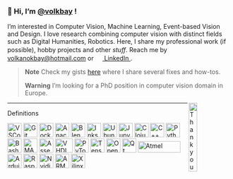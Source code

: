 ### 👋 Hi, I’m [@volkbay](https://github.com/volkbay) !
I’m interested in Computer Vision, Machine Learning, Event-based Vision and Design. I love research combining computer vision with distinct fields such as Digital Humanities, Robotics. Here, I share my professional work (if possible), hobby projects and other _stuff_. Reach me by [<img height="16" width="16" src="https://cdn.simpleicons.org/microsoftoutlook/##0078D4" /> volkanokbay@hotmail.com](mailto:volkanokbay@hotmail.com) or [<img height="16" width="16" src="https://cdn.simpleicons.org/linkedin/#0A66C2" /> LinkedIn ](https://www.linkedin.com/in/volkbay/).
>**Note** Check my gists [here](https://gist.github.com/volkbay) where I share several fixes and how-tos.
>
>**Warning** I’m looking for a PhD position in computer vision domain in Europe.
>
><a href="https://www.buymeacoffee.com/volkbay"><img align="right" title="Thank you for your support!" width="20%" src="https://user-images.githubusercontent.com/97564250/236645446-64c0d612-29b7-4ce8-97ba-2e8be3161f80.png"><a/>
---
<img align='middle' title="Definitions" height="17" width="300" src="https://user-images.githubusercontent.com/97564250/232615286-d562c686-2dd8-4239-b7ea-7c7ede268a44.png" />
<p>
  <img title="VSCode" height="32" width="32" src="https://cdn.simpleicons.org/visualstudiocode/maroon" />
  <img title="Git" height="32" width="32" src="https://cdn.simpleicons.org/git/maroon" />
  <img title="Docker" height="32" width="32" src="https://cdn.simpleicons.org/docker/maroon" />
  <img title="Anaconda" height="32" width="32" src="https://cdn.simpleicons.org/anaconda/maroon" />
  <img title="Blender" height="32" width="32" src="https://cdn.simpleicons.org/blender/maroon" />
  <img title="Inkscape" height="32" width="32" src="https://cdn.simpleicons.org/inkscape/maroon" />
  <img title="Ubuntu" height="32" width="32" src="https://cdn.simpleicons.org/ubuntu/maroon" />
  <img title="Jupyter" height="32" width="32" src="https://cdn.simpleicons.org/jupyter/maroon" />
  <img title="Clojure" height="32" width="32" src="https://cdn.simpleicons.org/clojure/olive" />
  <img title="C++" height="32" width="32" src="https://cdn.simpleicons.org/cplusplus/olive" />  
  <img title="Python3" height="32" width="32" src="https://cdn.simpleicons.org/python/olive" />
  <img title="Bash" height="32" width="32" src="https://cdn.simpleicons.org/gnubash/olive" />
  <img title="MATLAB" height="32" width="32" src="https://user-images.githubusercontent.com/97564250/232603423-38939a19-c763-47e1-aca2-f36d733d0ba8.png" />
  <img title="Assembly" height="32" width="32" src="https://user-images.githubusercontent.com/97564250/233400265-16fd1b73-4a19-4a5f-bb5b-2bedb6302415.png" />
  <img title="VHDL" height="32" width="40" src="https://user-images.githubusercontent.com/97564250/232612061-b902de71-a9b1-4a37-b728-e1219cb25809.png" />
  <img title="PyTorch" height="32" width="32" src="https://cdn.simpleicons.org/pytorch/teal" />
  <img title="Tensorflow" height="32" width="32" src="https://cdn.simpleicons.org/tensorflow/teal" />
  <img title="OpenCV" height="32" width="32" src="https://cdn.simpleicons.org/opencv/teal" />
  <img title="Qt" height="32" width="32" src="https://cdn.simpleicons.org/qt/teal" />
  <img align='bottom' title="Atmel" height="26" width="96" src="https://user-images.githubusercontent.com/97564250/232550806-723a735b-5c04-4e56-a76d-830004b61802.png" />
  <img title="Arduino" height="32" width="32" src="https://cdn.simpleicons.org/arduino/black" />
  <img title="Rasperry Pi" height="32" width="32" src="https://cdn.simpleicons.org/raspberrypi/black" />
  <img title="Nvidia Jetson" height="32" width="32" src="https://cdn.simpleicons.org/nvidia/black" />
  <img title="ARM" height="32" width="32" src="https://cdn.simpleicons.org/arm/black" />
  <img title="Xilinx FPGA" height="32" width="32" src="https://cdn.simpleicons.org/xilinx/black" />
</p>



